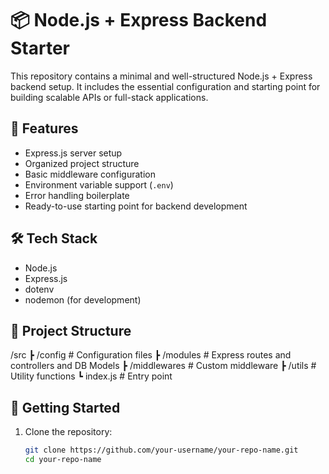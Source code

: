 # 📦 Node.js + Express Backend Starter

This repository contains a minimal and well-structured Node.js + Express backend setup. It includes the essential configuration and starting point for building scalable APIs or full-stack applications.

## 🚀 Features

- Express.js server setup
- Organized project structure
- Basic middleware configuration
- Environment variable support (`.env`)
- Error handling boilerplate
- Ready-to-use starting point for backend development

## 🛠️ Tech Stack

- Node.js
- Express.js
- dotenv
- nodemon (for development)

## 📂 Project Structure

/src
┣ /config # Configuration files
┣ /modules # Express routes and controllers and DB Models
┣ /middlewares # Custom middleware
┣ /utils # Utility functions
┗ index.js # Entry point

## 📌 Getting Started

1. Clone the repository:
   ```bash
   git clone https://github.com/your-username/your-repo-name.git
   cd your-repo-name
   ```
